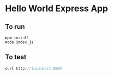 # Hello World Express App

## To run

```javscript
npm install
node index.js
```

## To test

```javascript
curl http://localhost:8000
```
